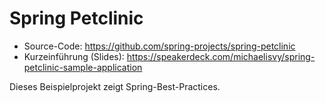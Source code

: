 # Spring Petclinic

* Source-Code: https://github.com/spring-projects/spring-petclinic
* Kurzeinführung (Slides): https://speakerdeck.com/michaelisvy/spring-petclinic-sample-application

Dieses Beispielprojekt zeigt Spring-Best-Practices.